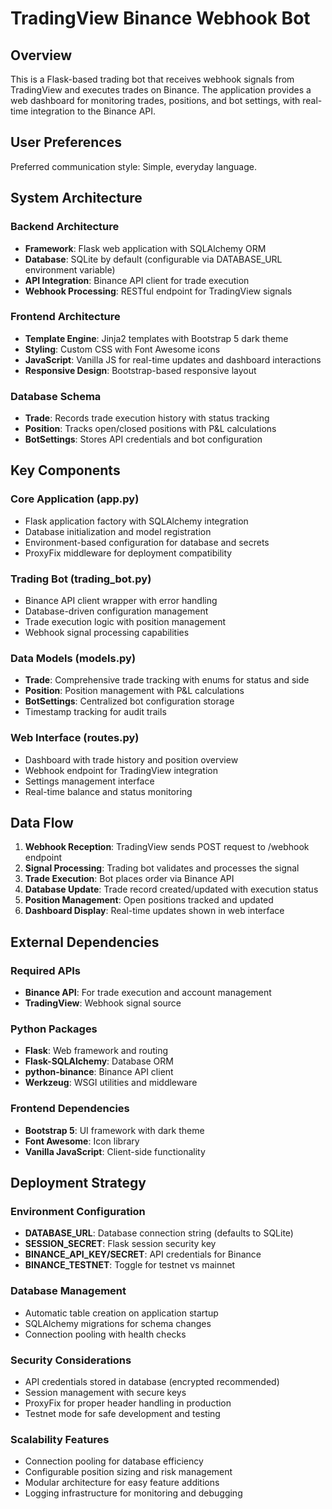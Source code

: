 # TradingView Binance Webhook Bot

## Overview

This is a Flask-based trading bot that receives webhook signals from TradingView and executes trades on Binance. The application provides a web dashboard for monitoring trades, positions, and bot settings, with real-time integration to the Binance API.

## User Preferences

Preferred communication style: Simple, everyday language.

## System Architecture

### Backend Architecture
- **Framework**: Flask web application with SQLAlchemy ORM
- **Database**: SQLite by default (configurable via DATABASE_URL environment variable)
- **API Integration**: Binance API client for trade execution
- **Webhook Processing**: RESTful endpoint for TradingView signals

### Frontend Architecture
- **Template Engine**: Jinja2 templates with Bootstrap 5 dark theme
- **Styling**: Custom CSS with Font Awesome icons
- **JavaScript**: Vanilla JS for real-time updates and dashboard interactions
- **Responsive Design**: Bootstrap-based responsive layout

### Database Schema
- **Trade**: Records trade execution history with status tracking
- **Position**: Tracks open/closed positions with P&L calculations
- **BotSettings**: Stores API credentials and bot configuration

## Key Components

### Core Application (app.py)
- Flask application factory with SQLAlchemy integration
- Database initialization and model registration
- Environment-based configuration for database and secrets
- ProxyFix middleware for deployment compatibility

### Trading Bot (trading_bot.py)
- Binance API client wrapper with error handling
- Database-driven configuration management
- Trade execution logic with position management
- Webhook signal processing capabilities

### Data Models (models.py)
- **Trade**: Comprehensive trade tracking with enums for status and side
- **Position**: Position management with P&L calculations
- **BotSettings**: Centralized bot configuration storage
- Timestamp tracking for audit trails

### Web Interface (routes.py)
- Dashboard with trade history and position overview
- Webhook endpoint for TradingView integration
- Settings management interface
- Real-time balance and status monitoring

## Data Flow

1. **Webhook Reception**: TradingView sends POST request to /webhook endpoint
2. **Signal Processing**: Trading bot validates and processes the signal
3. **Trade Execution**: Bot places order via Binance API
4. **Database Update**: Trade record created/updated with execution status
5. **Position Management**: Open positions tracked and updated
6. **Dashboard Display**: Real-time updates shown in web interface

## External Dependencies

### Required APIs
- **Binance API**: For trade execution and account management
- **TradingView**: Webhook signal source

### Python Packages
- **Flask**: Web framework and routing
- **Flask-SQLAlchemy**: Database ORM
- **python-binance**: Binance API client
- **Werkzeug**: WSGI utilities and middleware

### Frontend Dependencies
- **Bootstrap 5**: UI framework with dark theme
- **Font Awesome**: Icon library
- **Vanilla JavaScript**: Client-side functionality

## Deployment Strategy

### Environment Configuration
- **DATABASE_URL**: Database connection string (defaults to SQLite)
- **SESSION_SECRET**: Flask session security key
- **BINANCE_API_KEY/SECRET**: API credentials for Binance
- **BINANCE_TESTNET**: Toggle for testnet vs mainnet

### Database Management
- Automatic table creation on application startup
- SQLAlchemy migrations for schema changes
- Connection pooling with health checks

### Security Considerations
- API credentials stored in database (encrypted recommended)
- Session management with secure keys
- ProxyFix for proper header handling in production
- Testnet mode for safe development and testing

### Scalability Features
- Connection pooling for database efficiency
- Configurable position sizing and risk management
- Modular architecture for easy feature additions
- Logging infrastructure for monitoring and debugging